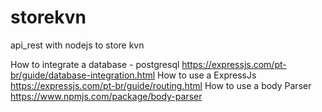 # storekvn
api_rest with nodejs to store kvn


How to integrate a database - postgresql
https://expressjs.com/pt-br/guide/database-integration.html
How to use a ExpressJs
https://expressjs.com/pt-br/guide/routing.html
How to use a body Parser
https://www.npmjs.com/package/body-parser
